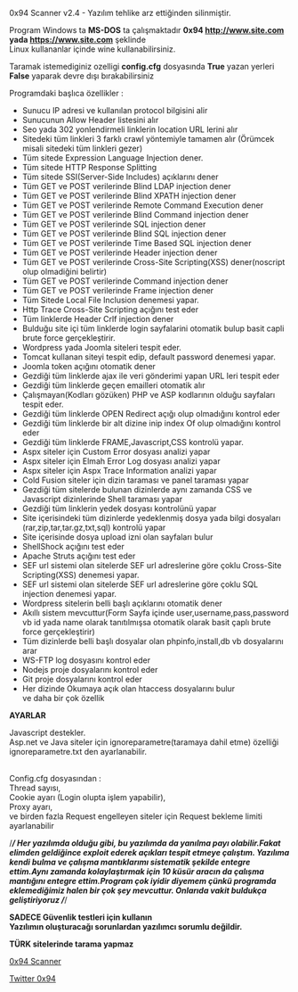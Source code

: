 0x94 Scanner v2.4 - Yazılım tehlike arz ettiğinden silinmiştir.

Program Windows ta <b>MS-DOS</b> ta çalışmaktadır <b>0x94 http://www.site.com yada https://www.site.com</b> şeklinde<br>
Linux kullananlar içinde wine kullanabilirsiniz.

Taramak istemediginiz ozelligi <b>config.cfg</b> dosyasında  <b>True</b> yazan yerleri <b>False</b> yaparak devre dışı bırakabilirsiniz

Programdaki başlıca özellikler : 
- Sunucu IP adresi ve kullanılan protocol bilgisini alir<br>
- Sunucunun Allow Header listesini alır<br>
- Seo  yada 302 yonlendirmeli linklerin location URL lerini alır<br>
- Sitedeki tüm linkleri 3 farklı crawl yöntemiyle tamamen alır (Örümcek misali sitedeki tüm linkleri gezer)<br>
- Tüm sitede Expression Language Injection dener.<br>
- Tüm sitede HTTP Response Splitting<br>
- Tüm sitede SSI(Server-Side Includes) açıklarını dener<br>
- Tüm GET ve POST verilerinde Blind LDAP injection dener<br>
- Tüm GET ve POST verilerinde Blind XPATH injection dener<br>
- Tüm GET ve POST verilerinde Remote Command Execution dener<br>
- Tüm GET ve POST verilerinde Blind Command injection dener<br>
- Tüm GET ve POST verilerinde SQL injection dener<br>
- Tüm GET ve POST verilerinde Blind SQL injection dener<br>
- Tüm GET ve POST verilerinde Time Based SQL injection dener<br>
- Tüm GET ve POST verilerinde Header injection dener<br>
- Tüm GET ve POST verilerinde Cross-Site Scripting(XSS) dener(noscript olup olmadiğini belirtir)<br>
- Tüm GET ve POST verilerinde Command injection dener<br>
- Tüm GET ve POST verilerinde Frame injection dener<br>
- Tüm Sitede Local File Inclusion denemesi yapar.<br>
- Http Trace Cross-Site Scripting açığını test eder<br>
- Tüm linklerde Header Crlf injection dener<br>
- Bulduğu site içi tüm linklerde login sayfalarini otomatik bulup basit capli brute force gerçekleştirir.<br>
- Wordpress yada Joomla siteleri tespit eder.<br>
- Tomcat kullanan siteyi tespit edip, default password denemesi yapar.<br>
- Joomla token açığını otomatik dener<br>
- Gezdiği tüm linklerde ajax ile veri gönderimi yapan URL leri tespit eder<br>
- Gezdiği tüm linklerde geçen emailleri otomatik alır<br>
- Çalışmayan(Kodları gözüken) PHP ve ASP kodlarının olduğu sayfaları tespit eder.<br>
- Gezdiği tüm linklerde OPEN Redirect açığı olup olmadığını kontrol eder<br>
- Gezdiği tüm linklerde bir alt dizine inip index Of olup olmadığını kontrol eder<br>
- Gezdiği tüm linklerde FRAME,Javascript,CSS kontrolü yapar.<br>
- Aspx siteler için Custom Error dosyası analizi yapar<br>
- Aspx siteler için Elmah Error Log  dosyası analizi yapar<br>
- Aspx siteler için Aspx Trace Information analizi yapar<br>
- Cold Fusion siteler için dizin taraması ve panel taraması yapar<br>
- Gezdiği tüm sitelerde bulunan dizinlerde aynı zamanda CSS ve Javascript dizinlerinde Shell taraması yapar <br>
- Gezdiği tüm linklerin yedek dosyası kontrolünü yapar<br>
- Site içerisindeki tüm dizinlerde yedeklenmiş dosya yada bilgi dosyaları (rar,zip,tar,tar.gz,txt,sql) kontrolü yapar<br>
- Site içerisinde dosya upload izni olan sayfaları bulur<br>
- ShellShock açığını test eder<br>
- Apache Struts açığını test eder<br>
- SEF url sistemi olan sitelerde SEF url adreslerine göre çoklu Cross-Site Scripting(XSS) denemesi yapar.<br>
- SEF url sistemi olan sitelerde SEF url adreslerine göre çoklu SQL injection denemesi yapar.<br>
- Wordpress sitelerin belli başlı açıklarını otomatik dener<br>
- Akıllı sistem mevcuttur(Form Sayfa içinde user,username,pass,password vb id yada name olarak tanıtılmışsa otomatik olarak basit çaplı brute force gerçekleştirir)<br>
- Tüm dizinlerde belli başlı dosyalar olan phpinfo,install,db vb dosyalarını arar<br>
- WS-FTP log dosyasını kontrol eder<br>
- Nodejs proje dosyalarını kontrol eder<br>
- Git proje dosyalarını kontrol eder<br>
- Her dizinde Okumaya açık olan htaccess dosyalarını bulur<br>
ve daha bir çok özellik<br>


<b>AYARLAR</b>

Javascript destekler.<br>
Asp.net ve Java siteler için ignoreparametre(taramaya dahil etme) özelliği ignoreparametre.txt den ayarlanabilir.<br>

<br>Config.cfg dosyasından : </b><br>
Thread sayısı,<br>
Cookie ayarı (Login olupta işlem yapabilir),<br>
Proxy ayarı,<br>
ve birden fazla Request engelleyen siteler için Request bekleme limiti ayarlanabilir<br>

/*****/ 
Her yazılımda olduğu gibi, bu yazılımda da yanılma payı olabilir.Fakat elimden geldiğince exploit ederek açıkları tespit etmeye çalıştım.
Yazılıma kendi bulma ve çalışma mantıklarımı sistematik şekilde entegre ettim.Aynı zamanda kolaylaştırmak için 10 küsür aracın da çalışma mantığını entegre ettim.Program çok iyidir diyemem çünkü programda eklemediğimiz halen bir çok şey mevcuttur. 
Onlarıda vakit buldukça geliştiriyoruz /*****/

<b>SADECE Güvenlik testleri için kullanın</b><br>
<b>Yazılımın oluşturacağı sorunlardan yazılımcı sorumlu değildir.</b>

<b>TÜRK sitelerinde tarama yapmaz</b>

<a href="https://github.com/antichown/0x94scanner">0x94 Scanner</a>

<a href="https://twitter.com/0x94">Twitter 0x94</a>
